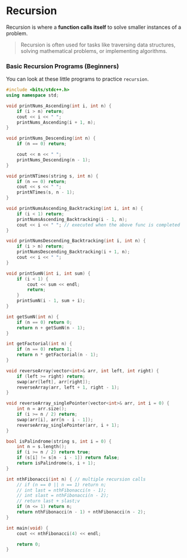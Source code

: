 # Recursion

Recursion is where a **function calls itself** to solve smaller instances of a problem.

> Recursion is often used for tasks like traversing data structures, solving mathematical problems, or implementing algorithms.

### Basic Recursion Programs (Beginners)

You can look at these little programs to practice `recursion`.

```cpp
#include <bits/stdc++.h>
using namespace std;

void printNums_Ascending(int i, int n) {
    if (i > n) return;
    cout << i << " ";
    printNums_Ascending(i + 1, n);
}

void printNums_Descending(int n) {
    if (n == 0) return;

    cout << n << " ";
    printNums_Descending(n - 1);
}

void printNTimes(string s, int n) {
    if (n == 0) return;
    cout << s << " ";
    printNTimes(s, n - 1);
}

void printNumsAscending_Backtracking(int i, int n) {
    if (i < 1) return;
    printNumsAscending_Backtracking(i - 1, n);
    cout << i << " "; // executed when the above func is completed
}

void printNumsDescending_Backtracking(int i, int n) {
    if (i > n) return;
    printNumsDescending_Backtracking(i + 1, n);
    cout << i << " ";
}

void printSumN(int i, int sum) {
    if (i < 1) {
        cout << sum << endl;
        return;
    }
    printSumN(i - 1, sum + i);
}

int getSumN(int n) {
    if (n == 0) return 0;
    return n + getSumN(n - 1);
}

int getFactorial(int n) {
    if (n == 0) return 1;
    return n * getFactorial(n - 1);
}

void reverseArray(vector<int>& arr, int left, int right) {
    if (left >= right) return;
    swap(arr[left], arr[right]);
    reverseArray(arr, left + 1, right - 1);
}

void reverseArray_singlePointer(vector<int>& arr, int i = 0) {
    int n = arr.size();
    if (i >= n / 2) return;
    swap(arr[i], arr[n - i - 1]);
    reverseArray_singlePointer(arr, i + 1);
}

bool isPalindrome(string s, int i = 0) {
    int n = s.length();
    if (i >= n / 2) return true;
    if (s[i] != s[n - i - 1]) return false;
    return isPalindrome(s, i + 1);
}

int nthFibonacci(int n) { // multiple recursion calls
    // if (n == 0 || n == 1) return n;
    // int last = nthFibonacci(n - 1);
    // int slast = nthFibonacci(n - 2);
    // return last + slast;v
    if (n <= 1) return n;
    return nthFibonacci(n - 1) + nthFibonacci(n - 2);
}

int main(void) {
    cout << nthFibonacci(4) << endl;

    return 0;
}
```
